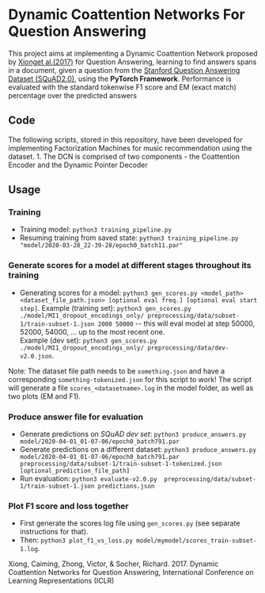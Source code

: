 # Dynamic Coattention Networks For Question Answering

This project aims at implementing a Dynamic Coattention Network proposed by [Xionget al.(2017)](https://arxiv.org/abs/1611.01604) for Question Answering, learning to find answers spans in a document, given a question from the [Stanford Question Answering Dataset (SQuAD2.0)](https://rajpurkar.github.io/SQuAD-explorer/), using the **PyTorch Framework**. Performance is evaluated with the standard tokenwise F1 score and EM (exact match) percentage over the predicted answers

## Code
The following scripts, stored in this repository, have been developed for implementing Factorization Machines for music recommendation using the dataset.
1. 
The DCN is comprised of two components - the Coattention Encoder and the Dynamic Pointer Decoder  

## Usage

### Training
* Training model: `python3 training_pipeline.py`
* Resuming training from saved state: `python3 training_pipeline.py "model/2020-03-28_22-39-28/epoch0_batch11.par"`

### Generate scores for a model at different stages throughout its training
* Generating scores for a model: `python3 gen_scores.py <model_path> <dataset_file_path.json> [optional eval freq.] [optional eval start step]`. 
Example (training set): `python3 gen_scores.py ./model/MI1_dropout_encodings_only/ preprocessing/data/subset-1/train-subset-1.json 2000 50000` -- this will eval model at step 50000, 52000, 54000, ... up to the most recent one.  
Example (dev set): `python3 gen_scores.py ./model/MI1_dropout_encodings_only/ preprocessing/data/dev-v2.0.json`. 

Note: The dataset file path needs to be `something.json` and have a corresponding `something-tokenized.json` for this script to work!
The script will generate a file `scores_<datasetname>.log` in the model folder, as well as two plots (EM and F1).

### Produce answer file for evaluation
* Generate predictions on *SQuAD dev set*: `python3 produce_answers.py model/2020-04-01_01-07-06/epoch0_batch791.par`
* Generate predictions on a different dataset: `python3 produce_answers.py model/2020-04-01_01-07-06/epoch0_batch791.par preprocessing/data/subset-1/train-subset-1-tokenized.json [optional_prediction_file_path]`
* Run evaluation: `python3 evaluate-v2.0.py  preprocessing/data/subset-1/train-subset-1.json predictions.json`

### Plot F1 score and loss together
* First generate the scores log file using `gen_scores.py` (see separate instructions for that).
* Then: `python3 plot_f1_vs_loss.py model/mymodel/scores_train-subset-1.log`. 


Xiong, Caiming, Zhong, Victor, & Socher, Richard. 2017.  Dynamic Coattention Networks for Question Answering, International Conference on Learning Representations (ICLR) 
